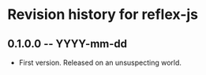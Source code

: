 # Revision history for reflex-js

## 0.1.0.0 -- YYYY-mm-dd

* First version. Released on an unsuspecting world.
